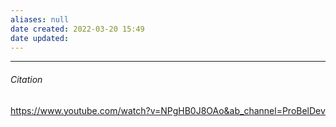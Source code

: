 ```yaml
---
aliases: null
date created: 2022-03-20 15:49
date updated:
---
```


---

###### Citation

https://www.youtube.com/watch?v=NPgHB0J8OAo&ab_channel=ProBelDev